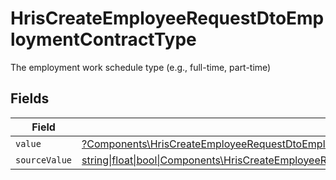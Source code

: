 # HrisCreateEmployeeRequestDtoEmploymentContractType

The employment work schedule type (e.g., full-time, part-time)


## Fields

| Field                                                                                                                                                                                              | Type                                                                                                                                                                                               | Required                                                                                                                                                                                           | Description                                                                                                                                                                                        |
| -------------------------------------------------------------------------------------------------------------------------------------------------------------------------------------------------- | -------------------------------------------------------------------------------------------------------------------------------------------------------------------------------------------------- | -------------------------------------------------------------------------------------------------------------------------------------------------------------------------------------------------- | -------------------------------------------------------------------------------------------------------------------------------------------------------------------------------------------------- |
| `value`                                                                                                                                                                                            | [?Components\HrisCreateEmployeeRequestDtoEmploymentContractTypeValue](../../Models/Components/HrisCreateEmployeeRequestDtoEmploymentContractTypeValue.md)                                          | :heavy_minus_sign:                                                                                                                                                                                 | N/A                                                                                                                                                                                                |
| `sourceValue`                                                                                                                                                                                      | [string\|float\|bool\|Components\HrisCreateEmployeeRequestDtoSourceValueEmploymentContractType4\|array\|null](../../Models/Components/HrisCreateEmployeeRequestDtoEmploymentContractTypeSourceValue.md) | :heavy_minus_sign:                                                                                                                                                                                 | N/A                                                                                                                                                                                                |